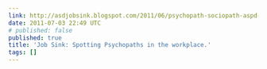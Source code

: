 ```yaml
---
link: http://asdjobsink.blogspot.com/2011/06/psychopath-sociopath-aspd-asd-aspergers.html
date: 2011-07-03 22:49 UTC
# published: false
published: true
title: 'Job Sink: Spotting Psychopaths in the workplace.'
tags: []
---
```



